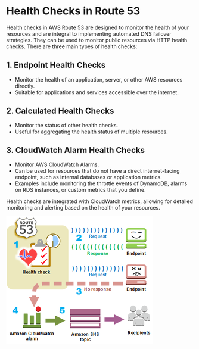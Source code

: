 # Health Checks in Route 53

Health checks in AWS Route 53 are designed to monitor the health of your resources and are integral to implementing automated DNS failover strategies. They can be used to monitor public resources via HTTP health checks. There are three main types of health checks:

## 1. Endpoint Health Checks
- Monitor the health of an application, server, or other AWS resources directly.
- Suitable for applications and services accessible over the internet.

## 2. Calculated Health Checks
- Monitor the status of other health checks.
- Useful for aggregating the health status of multiple resources.

## 3. CloudWatch Alarm Health Checks
- Monitor AWS CloudWatch Alarms.
- Can be used for resources that do not have a direct internet-facing endpoint, such as internal databases or application metrics.
- Examples include monitoring the throttle events of DynamoDB, alarms on RDS instances, or custom metrics that you define.

Health checks are integrated with CloudWatch metrics, allowing for detailed monitoring and alerting based on the health of your resources.

![Route 53 Health Checks](../resources/images/health-checks.png)